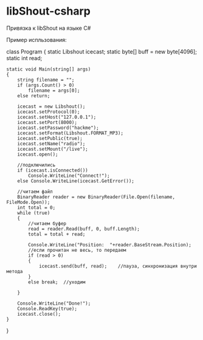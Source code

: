 # libShout-csharp
Привязка к libShout на языке C#

Пример испльзования:

class Program
{
    static Libshout icecast;
    static byte[] buff = new byte[4096];
    static int read;

    static void Main(string[] args)
    {
        string filename = "";
        if (args.Count() > 0)
            filename = args[0];
        else return;

        icecast = new Libshout();
        icecast.setProtocol(0);
        icecast.setHost("127.0.0.1");
        icecast.setPort(8000);
        icecast.setPassword("hackme");
        icecast.setFormat(Libshout.FORMAT_MP3);
        icecast.setPublic(true);
        icecast.setName("radio");
        icecast.setMount("/live");
        icecast.open();

        //подключились
        if (icecast.isConnected())
            Console.WriteLine("Connect!");
        else Console.WriteLine(icecast.GetError());

        //читаем файл
        BinaryReader reader = new BinaryReader(File.Open(filename, FileMode.Open));
        int total = 0;
        while (true)
        {
            //читаем буфер
            read = reader.Read(buff, 0, buff.Length); 
            total = total + read;

            Console.WriteLine("Position:  "+reader.BaseStream.Position);
            //если прочитан не весь, то передаем
            if (read > 0)
            {
                icecast.send(buff, read);    //пауза, синхронизация внутри метода
            }
            else break;  //уходим
            
        }

        Console.WriteLine("Done!");
        Console.ReadKey(true);
        icecast.close();            
    }
}
